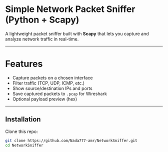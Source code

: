 # Simple Network Packet Sniffer (Python + Scapy)

A lightweight packet sniffer built with **Scapy** that lets you capture and analyze network traffic in real-time.

---

# Features
- Capture packets on a chosen interface
- Filter traffic (TCP, UDP, ICMP, etc.)
- Show source/destination IPs and ports
- Save captured packets to `.pcap` for Wireshark
- Optional payload preview (hex)

---

## Installation

Clone this repo:
```bash
git clone https://github.com/Nada777-amr/NetworkSniffer.git
cd NetworkSniffer

